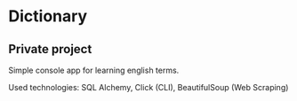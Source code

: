 # Dictionary
## Private project
Simple console app for learning english terms.

Used technologies: SQL Alchemy, Click (CLI), BeautifulSoup (Web Scraping)
